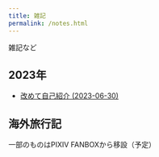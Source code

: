 ```yaml
---
title: 雑記
permalink: /notes.html
---
```

雑記など

## 2023年
- [改めて自己紹介 (2023-06-30)](https://fukahorock.rock54.net/2023/06/30/note.html)

## 海外旅行記
一部のものはPIXIV FANBOXから移設（予定）
